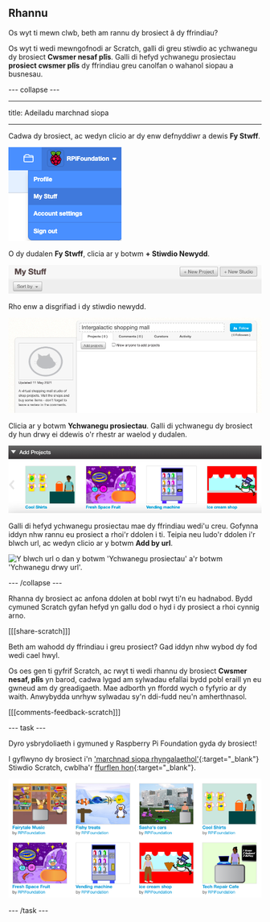 ## Rhannu

Os wyt ti mewn clwb, beth am rannu dy brosiect â dy ffrindiau?

Os wyt ti wedi mewngofnodi ar Scratch, galli di greu stiwdio ac ychwanegu dy brosiect **Cwsmer nesaf plîs**. Galli di hefyd ychwanegu prosiectau **prosiect cwsmer plîs** dy ffrindiau greu canolfan o wahanol siopau a busnesau.

--- collapse ---

---

title: Adeiladu marchnad siopa

---

Cadwa dy brosiect, ac wedyn clicio ar dy enw defnyddiwr a dewis **Fy Stwff**.

![y ddewislen naid o dan dy enw cyfrif ar y dde uchaf.](images/my-stuff-menu.png)

O dy dudalen **Fy Stwff**, clicia ar y botwm **+ Stiwdio Newydd**.

![Y botwm llwyd 'Stiwdio Newydd' ar y dudalen 'Fy Stwff'.](images/create-studio.png)

Rho enw a disgrifiad i dy stiwdio newydd.

![Y blwch enw ar frig y stiwdio a'r blwch disgrifiad ar ochr chwith y stiwdio.](images/naming-studio.png)

Clicia ar y botwm **Ychwanegu prosiectau**. Galli di ychwanegu dy brosiect dy hun drwy ei ddewis o'r rhestr ar waelod y dudalen.

![Y neidlen 'Ychwanegu Prosiectau' ar waelod y dudalen gydag oriel o fân-luniau prosiectau. ](images/add-your-projects.png)

Galli di hefyd ychwanegu prosiectau mae dy ffrindiau wedi'u creu. Gofynna iddyn nhw rannu eu prosiect a rhoi'r ddolen i ti. Teipia neu ludo'r ddolen i'r blwch url, ac wedyn clicio ar y botwm **Add by url**.

![Y blwch url o dan y botwm 'Ychwanegu prosiectau' a'r botwm 'Ychwanegu drwy url'.](images/path.png)

--- /collapse ---

Rhanna dy brosiect ac anfona ddolen at bobl rwyt ti'n eu hadnabod. Bydd cymuned Scratch gyfan hefyd yn gallu dod o hyd i dy prosiect a rhoi cynnig arno.

[[[share-scratch]]]

Beth am wahodd dy ffrindiau i greu prosiect? Gad iddyn nhw wybod dy fod wedi cael hwyl.

Os oes gen ti gyfrif Scratch, ac rwyt ti wedi rhannu dy brosiect **Cwsmer nesaf, plîs** yn barod, cadwa lygad am sylwadau efallai bydd pobl eraill yn eu gwneud am dy greadigaeth. Mae adborth yn ffordd wych o fyfyrio ar dy waith. Anwybydda unrhyw sylwadau sy'n ddi-fudd neu'n amherthnasol.

[[[comments-feedback-scratch]]]

--- task ---

Dyro ysbrydoliaeth i gymuned y Raspberry Pi Foundation gyda dy brosiect!

I gyflwyno dy brosiect i'n ['marchnad siopa rhyngalaethol'](https://scratch.mit.edu/studios/29662180){:target="_blank"} Stiwdio Scratch, cwblha'r [ffurflen hon](https://form.raspberrypi.org/f/community-project-submissions){:target="_blank"}.

![Prosiectau siop enghreifftiol yn y stiwdio Scratch 'Marchnad siopa rhyngalaethol'.](images/studio-example.png)

--- /task ---

